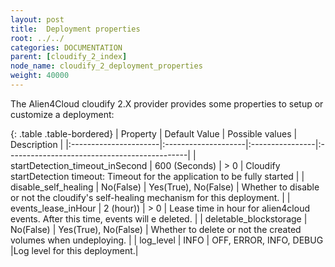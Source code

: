 ```yaml
---
layout: post
title:  Deployment properties
root: ../../
categories: DOCUMENTATION
parent: [cloudify_2_index]
node_name: cloudify_2_deployment_properties
weight: 40000
---
```


The Alien4Cloud cloudify 2.X provider provides some properties to setup or customize a deployment:  

{: .table .table-bordered}
| Property           | Default Value       | Possible values | Description                                  |
|:----------------------|:--------------------|:----------------|:---------------------------------------------|
| startDetection_timeout_inSecond      | 600 (Seconds) | > 0  | Cloudify startDetection timeout: Timeout for the application to be fully started |
| disable_self_healing                 | No(False) | Yes(True), No(False)  | Whether to disable or not the cloudify's self-healing mechanism for this deployment. |
| events_lease_inHour                  | 2 (hour)) | > 0  | Lease time in hour for alien4cloud events. After this time, events will e deleted. |
| deletable_blockstorage               | No(False) | Yes(True), No(False) | Whether to delete or not the created volumes when undeploying. |
| log_level                            | INFO | OFF, ERROR, INFO, DEBUG |Log level for this deployment.|